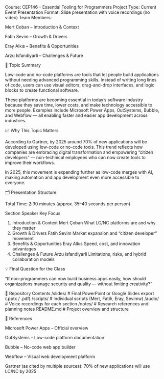 
Course: CEP146 – Essential Tooling for Programmers
Project Type: Current Event Presentation
Format: Slide presentation with voice recordings (no video)
Team Members:

Mert Coban – Introduction & Context

Fatih Sevim – Growth & Drivers

Eray Alkıs  – Benefits & Opportunities

Arzu Isfandiyarli – Challenges & Future

🧠 Topic Summary

Low-code and no-code platforms are tools that let people build applications without needing advanced programming skills.
Instead of writing long lines of code, users can use visual editors, drag-and-drop interfaces, and logic blocks to create functional software.

These platforms are becoming essential in today’s software industry because they save time, lower costs, and make technology accessible to more people.
Examples include Microsoft Power Apps, OutSystems, Bubble, and Webflow — all enabling faster and easier app development across industries.

📈 Why This Topic Matters

According to Gartner, by 2025 around 70% of new applications will be developed using low-code or no-code tools.
This trend reflects how companies are embracing digital transformation and empowering “citizen developers” — non-technical employees who can now create tools to improve their workflows.

In 2025, this movement is expanding further as low-code merges with AI, making automation and app development even more accessible to everyone.

🗂️ Presentation Structure

Total Time: 2:30 minutes (approx. 35–40 seconds per person)

Section	Speaker	Key Focus
1. Introduction & Context	Mert Çoban	What LC/NC platforms are and why they matter
2. Growth & Drivers	Fatih Sevim	Market expansion and “citizen developer” movement
3. Benefits & Opportunities	Eray Alkıs	Speed, cost, and innovation advantages
4. Challenges & Future	Arzu Isfandiyarli	Limitations, risks, and hybrid collaboration models

💡 Final Question for the Class

“If non-programmers can now build business apps easily, how should organizations manage security and quality — without limiting creativity?”

📁 Repository Contents
/slides/              # Final PowerPoint or Google Slides export (.pptx / .pdf)
/scripts/             # Individual scripts (Mert, Fatih, Eray, Sevimw)
/audio/               # Voice recordings for each section
/notes/               # Research references and planning notes
README.md             # Project overview and structure

🔗 References

Microsoft Power Apps – Official overview

OutSystems – Low-code platform documentation

Bubble – No-code web app builder

Webflow – Visual web development platform

Gartner (as cited by multiple sources): 70% of new applications will use LC/NC by 2025

